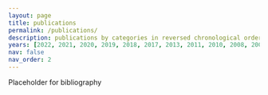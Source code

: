 ```yaml
---
layout: page
title: publications
permalink: /publications/
description: publications by categories in reversed chronological order. generated by jekyll-scholar.
years: [2022, 2021, 2020, 2019, 2018, 2017, 2013, 2011, 2010, 2008, 2007, 2006, 2005]
nav: false
nav_order: 2
---
```

<!-- _pages/publications.md -->
<div class="publications">

Placeholder for bibliography

</div>
